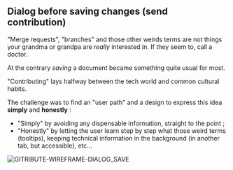 
## Dialog before saving changes (send contribution)
"Merge requests", "branches" and those other weirds terms are not things your grandma or grandpa are _really_ interested in. If they seem to, call a doctor.

At the contrary _saving_ a document became something quite usual for most.

"Contributing" lays halfway between the tech world and common cultural habits.

The challenge was to find an "user path" and a design to express this idea **simply** and **honestly** :

- "Simply" by avoiding any dispensable information, straight to the point ;
- "Honestly" by letting the user learn step by step what those weird terms (tooltips), keeping technical information in the background (in another tab, but accessible), etc...

![GITRIBUTE-WIREFRAME-DIALOG_SAVE](http://localhost:8800/statics/images/schemas/Multi-gitribute-wireframe-commit_dialog-01.png)
